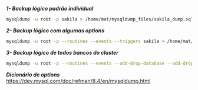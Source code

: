 ***1- Backup lógico padrão individual***
```bash
mysqldump -u root -p sakila > /home/mat/mysqldump_files/sakila_dump.sql
```

***2- Backup lógico com algumas options***
```bash
mysqldump -u root -p --routines --events --triggers sakila > /home/mat/mysqldump_files/sakila_dump_full.sql
```

***3- Backup lógico de todos bancos do cluster***
```bash
mysqldump -u root -p --routines --events --add-drop-database --add-drop-table --add-drop-trigger  --triggers --all-databases --compact > /home/mat/mysqldump_files/full_dump_compact_full.sql
```

***Dicionário de options***
https://dev.mysql.com/doc/refman/8.4/en/mysqldump.html
